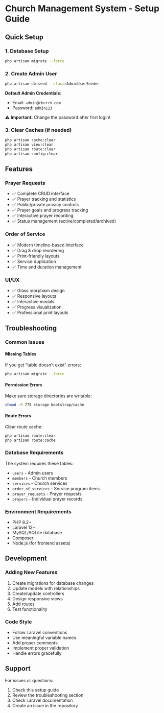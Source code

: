 # Church Management System - Setup Guide

## Quick Setup

### 1. Database Setup
```bash
php artisan migrate --force
```

### 2. Create Admin User
```bash
php artisan db:seed --class=AdminUserSeeder
```

**Default Admin Credentials:**
- Email: `admin@church.com`
- Password: `admin123`

⚠️ **Important:** Change the password after first login!

### 3. Clear Caches (if needed)
```bash
php artisan cache:clear
php artisan view:clear
php artisan route:clear
php artisan config:clear
```

## Features

### Prayer Requests
- ✅ Complete CRUD interface
- ✅ Prayer tracking and statistics
- ✅ Public/private privacy controls
- ✅ Prayer goals and progress tracking
- ✅ Interactive prayer recording
- ✅ Status management (active/completed/archived)

### Order of Service
- ✅ Modern timeline-based interface
- ✅ Drag & drop reordering
- ✅ Print-friendly layouts
- ✅ Service duplication
- ✅ Time and duration management

### UI/UX
- ✅ Glass morphism design
- ✅ Responsive layouts
- ✅ Interactive modals
- ✅ Progress visualization
- ✅ Professional print layouts

## Troubleshooting

### Common Issues

#### Missing Tables
If you get "table doesn't exist" errors:
```bash
php artisan migrate --force
```

#### Permission Errors
Make sure storage directories are writable:
```bash
chmod -R 775 storage bootstrap/cache
```

#### Route Errors
Clear route cache:
```bash
php artisan route:clear
php artisan route:cache
```

### Database Requirements

The system requires these tables:
- `users` - Admin users
- `members` - Church members
- `services` - Church services
- `order_of_services` - Service program items
- `prayer_requests` - Prayer requests
- `prayers` - Individual prayer records

### Environment Requirements

- PHP 8.2+
- Laravel 12+
- MySQL/SQLite database
- Composer
- Node.js (for frontend assets)

## Development

### Adding New Features
1. Create migrations for database changes
2. Update models with relationships
3. Create/update controllers
4. Design responsive views
5. Add routes
6. Test functionality

### Code Style
- Follow Laravel conventions
- Use meaningful variable names
- Add proper comments
- Implement proper validation
- Handle errors gracefully

## Support

For issues or questions:
1. Check this setup guide
2. Review the troubleshooting section
3. Check Laravel documentation
4. Create an issue in the repository